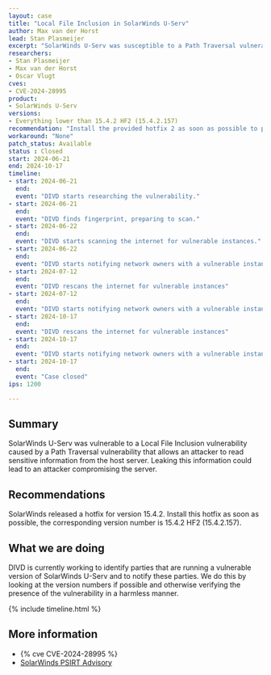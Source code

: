 ```yaml
---
layout: case
title: "Local File Inclusion in SolarWinds U-Serv"
author: Max van der Horst
lead: Stan Plasmeijer
excerpt: "SolarWinds U-Serv was susceptible to a Path Traversal vulnerability, resulting in a Local File Inclusion vulnerability that allows an attack to read sensitive information on the server."
researchers:
- Stan Plasmeijer
- Max van der Horst
- Oscar Vlugt
cves:
- CVE-2024-28995
product:
- SolarWinds U-Serv
versions: 
- Everything lower than 15.4.2 HF2 (15.4.2.157)
recommendation: "Install the provided hotfix 2 as soon as possible to patch the vulnerability."
workaround: "None"
patch_status: Available
status : Closed
start: 2024-06-21
end: 2024-10-17
timeline:
- start: 2024-06-21
  end:
  event: "DIVD starts researching the vulnerability."
- start: 2024-06-21
  end:
  event: "DIVD finds fingerprint, preparing to scan."
- start: 2024-06-22
  end:
  event: "DIVD starts scanning the internet for vulnerable instances."
- start: 2024-06-22
  end:
  event: "DIVD starts notifying network owners with a vulnerable instance in their network."
- start: 2024-07-12
  end:
  event: "DIVD rescans the internet for vulnerable instances"
- start: 2024-07-12
  end:
  event: "DIVD starts notifying network owners with a vulnerable instance for the second time"
- start: 2024-10-17
  end:
  event: "DIVD rescans the internet for vulnerable instances"
- start: 2024-10-17
  end:
  event: "DIVD starts notifying network owners with a vulnerable instance for the third time"
- start: 2024-10-17
  end:
  event: "Case closed"
ips: 1200

---
```


## Summary

SolarWinds U-Serv was vulnerable to a Local File Inclusion vulnerability caused by a Path Traversal vulnerability that allows an attacker to read sensitive information from the host server. Leaking this information could lead to an attacker compromising the server.

## Recommendations

SolarWinds released a hotfix for version 15.4.2. Install this hotfix as soon as possible, the corresponding version number is 15.4.2 HF2 (15.4.2.157).

## What we are doing

DIVD is currently working to identify parties that are running a vulnerable version of SolarWinds U-Serv and to notify these parties. We do this by looking at the version numbers if possible and otherwise verifying the presence of the vulnerability in a harmless manner.

{% include timeline.html %}

## More information

* {% cve CVE-2024-28995 %}
* [SolarWinds PSIRT Advisory](https://www.solarwinds.com/trust-center/security-advisories/cve-2024-28995)
